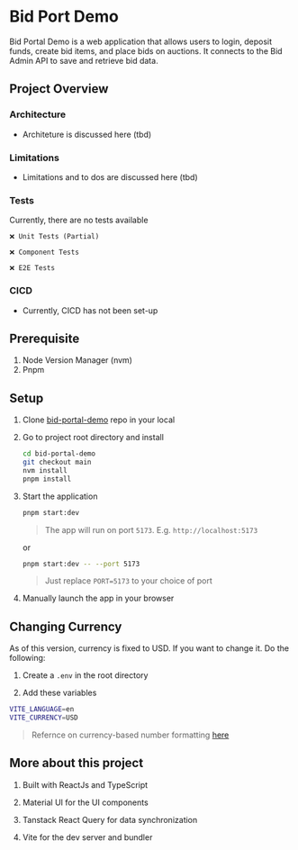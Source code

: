 # Bid Port Demo

Bid Portal Demo is a web application that allows users to login, deposit funds, create bid items, and place bids on auctions. It connects to the Bid Admin API to save and retrieve bid data.

## Project Overview

### Architecture

- Architeture is discussed here (tbd)

### Limitations

- Limitations and to dos are discussed here (tbd)

### Tests

Currently, there are no tests available

    ❌ Unit Tests (Partial)

    ❌ Component Tests

    ❌ E2E Tests

### CICD

- Currently, CICD has not been set-up

## Prerequisite

1. Node Version Manager (nvm)
1. Pnpm

## Setup

1. Clone [bid-portal-demo](https://github.com/rayandus/bid-portal-demo) repo in your local

1. Go to project root directory and install

   ```bash
   cd bid-portal-demo
   git checkout main
   nvm install
   pnpm install
   ```

1. Start the application

   ```bash
   pnpm start:dev
   ```

   > The app will run on port `5173`. E.g. `http://localhost:5173`

   or

   ```bash
   pnpm start:dev -- --port 5173
   ```

   > Just replace `PORT=5173` to your choice of port

1. Manually launch the app in your browser


## Changing Currency

As of this version, currency is fixed to USD. If you want to change it. Do the following:

1. Create a `.env` in the root directory

1. Add these variables

  ```bash
  VITE_LANGUAGE=en
  VITE_CURRENCY=USD
  ```

  > Refernce on currency-based number formatting [here](https://developer.mozilla.org/en-US/docs/Web/JavaScript/Reference/Global_Objects/Intl/NumberFormat)

## More about this project

1. Built with ReactJs and TypeScript

1. Material UI for the UI components

1. Tanstack React Query for data synchronization

1. Vite for the dev server and bundler
